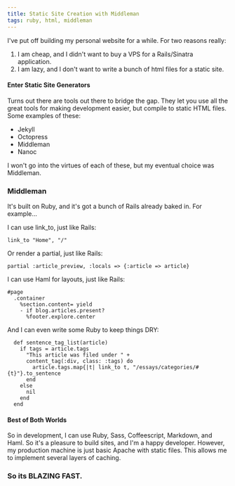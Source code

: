 ```yaml
---
title: Static Site Creation with Middleman
tags: ruby, html, middleman
---
```


I've put off building my personal website for a while. For two reasons really:

1. I am cheap, and I didn't want to buy a VPS for a Rails/Sinatra application.
2. I am lazy, and I don't want to write a bunch of html files for a static site.

#### Enter Static Site Generators

Turns out there are tools out there to bridge the gap. They let you use all the
great tools for making development easier, but compile to static HTML files. Some
examples of these:

* Jekyll
* Octopress
* Middleman
* Nanoc

I won't go into the virtues of each of these, but my eventual choice was Middleman.

### Middleman

It's built on Ruby, and it's got a bunch of Rails already baked in. For example...

I can use link_to, just like Rails:

    link_to "Home", "/"

Or render a partial, just like Rails:

    partial :article_preview, :locals => {:article => article}

I can use Haml for layouts, just like Rails:

    #page
      .container
        %section.content= yield
        - if blog.articles.present?
          %footer.explore.center

And I can even write some Ruby to keep things DRY:

      def sentence_tag_list(article)
        if tags = article.tags
          "This article was filed under " +
          content_tag(:div, class: :tags) do
            article.tags.map{|t| link_to t, "/essays/categories/#{t}"}.to_sentence
          end
        else
          nil
        end
      end

#### Best of Both Worlds

So in development, I can use Ruby, Sass, Coffeescript, Markdown, and Haml.
So it's a pleasure to build sites, and I'm a happy developer. However, my
production machine is just basic Apache with static files. This allows me to implement
several layers of caching.

### So its BLAZING FAST.